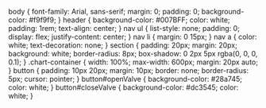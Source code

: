 body {
    font-family: Arial, sans-serif;
    margin: 0;
    padding: 0;
    background-color: #f9f9f9;
}
header {
    background-color: #007BFF;
    color: white;
    padding: 1rem;
    text-align: center;
}
nav ul {
    list-style: none;
    padding: 0;
    display: flex;
    justify-content: center;
}
nav li {
    margin: 0 15px;
}
nav a {
    color: white;
    text-decoration: none;
}
section {
    padding: 20px;
    margin: 20px;
    background: white;
    border-radius: 8px;
    box-shadow: 0 2px 5px rgba(0, 0, 0, 0.1);
}
.chart-container {
    width: 100%;
    max-width: 600px;
    margin: 20px auto;
}
button {
    padding: 10px 20px;
    margin: 10px;
    border: none;
    border-radius: 5px;
    cursor: pointer;
}
button#openValve {
    background-color: #28a745;
    color: white;
}
button#closeValve {
    background-color: #dc3545;
    color: white;
}
